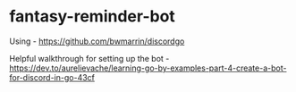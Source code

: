 # fantasy-reminder-bot

Using - https://github.com/bwmarrin/discordgo

Helpful walkthrough for setting up the bot - https://dev.to/aurelievache/learning-go-by-examples-part-4-create-a-bot-for-discord-in-go-43cf